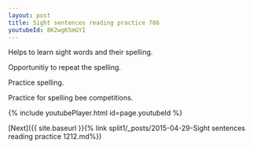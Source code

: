 ```yaml
---
layout: post
title: Sight sentences reading practice 786
youtubeId: 8K2wgK5mGYI
---
```

 
 
Helps to learn sight words and their spelling.

Opportunitiy to repeat the spelling. 

Practice spelling. 
 
Practice for spelling bee competitions. 
 
{% include youtubePlayer.html id=page.youtubeId %}
 
 

[Next]({{ site.baseurl }}{% link  split1/_posts/2015-04-29-Sight sentences reading practice 1212.md%})
 
